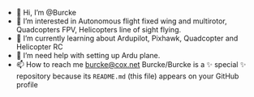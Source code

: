 - 👋 Hi, I’m @Burcke
- 👀 I’m interested in Autonomous flight fixed wing and multirotor, Quadcopters FPV, Helicopters line of sight flying.
- 🌱 I’m currently learning about Ardupilot, Pixhawk, Quadcopter and Helicopter RC
- 💞️ I’m need help with setting up Ardu plane.
- 📫 How to reach me burcke@cox.net
Burcke/Burcke is a ✨ special ✨ repository because its `README.md` (this file) appears on your GitHub profile
